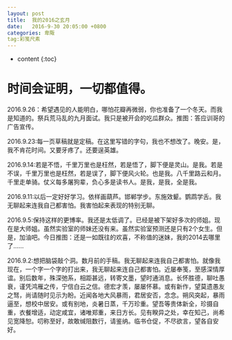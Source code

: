 ```yaml
---
layout: post
title:  我的2016之玄月
date:   2016-9-30 20:05:00 +0800
categories: 卑陬
tag:彩笺尺素
---
```


* content
{:toc}


时间会证明，一切都值得。
====================================

2016.9.26：希望遇见的人能明白，哪怕花瓣再微弱，你也准备了一个冬天。而我是知道的。祭兵荒马乱的九月面试。我只是被开会的吃瓜群众。推图：答应训哥的广告宣传。

2016.9.23:每一页草稿就是定稿。在这里写错的字句，我也不想改了。晚安。是，我不肯花时间。又要牙疼了。还要逞英雄。

2016.9.14:若是不悟，千里万里也是枉然，若是悟了，脚下便是灵山。是我。若是不误，千里万里也是枉然，若是误了，脚下便风火轮。也是我。八千里路云和月。千里走单骑。仗义每多屠狗辈，负心多是读书人。是我，是我，全是我。

2016.9.11:以后一定好好学习。依样画葫芦。邯郸学步。东施效颦。鹦鹉学舌。我无聊起来连我自己都害怕。我害怕起来表现的特别无聊。

2016.9.5:保持这样的更博率。我还是太低调了。已经是被下架好多次的师姐。现在是大师姐。虽然实验室的师妹还没有来。虽然实验室预测还是只有2个女生。但是，加油吧。今日推图：还是一如既往的欢喜，不称值的迷妹，我的2014去哪里了……

2016.9.2:想把脑袋敲个洞。数月前的手稿。我无聊起来连我自己都害怕。就像我现在，一个字一个字的打出来，我无聊起来连自己都害怕。近屡奉笺，至感深情厚谊。别后数年，殊深弛系，相距甚远，转寄文墨，望时通消息。长怀胜德，聊吐愚衰，谨凭鸿雁之传，宁信白云之信。德宏才羡，屡屡怀慕。或有新作，望莫遗愚友之驽，尚请随时见示为盼。近闻各地大风暴雨，君居安否，念念。朔风突起，暴雨逼至，想校中居安。或有别地，炎暑日蒸，千万珍重。望吾等贵体新全，珍摄自重，衣餐增适，动定咸宜，诸唯郑重，来日方长。见有睽异之处，幸在知己，尚希见宽降恕。叨称至好，故敢缄阻数行，请鉴纳。临书仓促，不尽欲言，望各自安好。